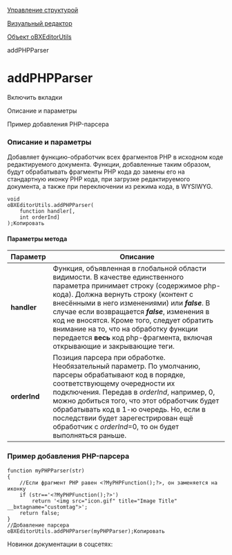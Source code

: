 [Управление структурой](/api_help/fileman/index.php)

[Визуальный редактор](/api_help/fileman/editor/index.php)

[Объект oBXEditorUtils](/api_help/fileman/editor/obxeditorutils/index.php)

addPHPParser

addPHPParser
============

Включить вкладки

Описание и параметры

Пример добавления PHP-парсера

### Описание и параметры

Добавляет функцию-обработчик всех фрагментов PHP в исходном коде редактируемого документа.
Функции, добавленные таким образом, будут обрабатывать фрагменты PHP кода до замены его на стандартную иконку PHP кода,
при загрузке редактируемого документа, а также при переключении из режима кода, в WYSIWYG.

```
void
oBXEditorUtils.addPHPParser(
	function handler[,
	int orderInd]
);Копировать
```

#### Параметры метода

| Параметр | Описание |
| --- | --- |
| **handler** | Функция, объявленная в глобальной области видимости.  В качестве единственного параметра принимает строку (содержимое php-кода). Должна вернуть строку (контент с внесёнными в него изменениями) или ***false***. В случае если возвращается ***false***, изменения в код не вносятся.  Кроме того, следует обратить внимание на то, что на обработку функции передается **весь** код php-фрагмента, включая открывающие и закрывающие теги. |
| **orderInd** | Позиция парсера при обработке. Необязательный параметр. По умолчанию, парсеры обрабатывают код в порядке, соответствующему очередности их подключения.  Передав в *orderInd*, например, 0, можно добиться того, что этот обработчик будет обрабатывать код в 1-ю очередь.  Но, если в последствии будет зарегестрирован ещё обработчик с *orderInd*=0, то он будет выполняться раньше. |

### Пример добавления PHP-парсера

```
function myPHPParser(str)
{
	//Если фрагмент PHP равен <?MyPHPFunction();?>, он заменяется на иконку
	if (str=='<?MyPHPFunction();?>')
		return '<img src="icon.gif" title="Image Title" __bxtagname="customtag">';
	return false;
}
//Добавление парсера
oBXEditorUtils.addPHPParser(myPHPParser);Копировать
```

Новинки документации в соцсетях: